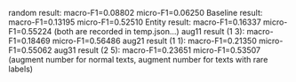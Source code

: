 random result:      macro-F1=0.08802    micro-F1=0.06250
Baseline result:    macro-F1=0.13195	micro-F1=0.52510
Entity result:      macro-F1=0.16337	micro-F1=0.55224
(both are recorded in temp.json...)
aug11 result (1 3): macro-F1=0.18469	micro-F1=0.56486
aug21 result (1 1): macro-F1=0.21350	micro-F1=0.55062
aug31 result (2 5): macro-F1=0.23651	micro-F1=0.53507
(augment number for normal texts, augment number for texts with rare labels)